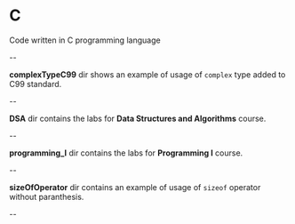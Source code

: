 C
==========

Code written in C programming language

--

**complexTypeC99** dir shows an example of usage of `complex` type added to C99 standard.

--

**DSA** dir contains the labs for **Data Structures and Algorithms** course.

--

**programming_I** dir contains the labs for **Programming I** course.

--

**sizeOfOperator** dir contains an example of usage of `sizeof` operator without paranthesis. 

--